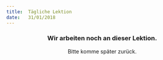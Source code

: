 ```yaml
---
title:  Tägliche Lektion
date:   31/01/2018
---
```


### <center>Wir arbeiten noch an dieser Lektion.</center>
<center>Bitte komme später zurück.</center>